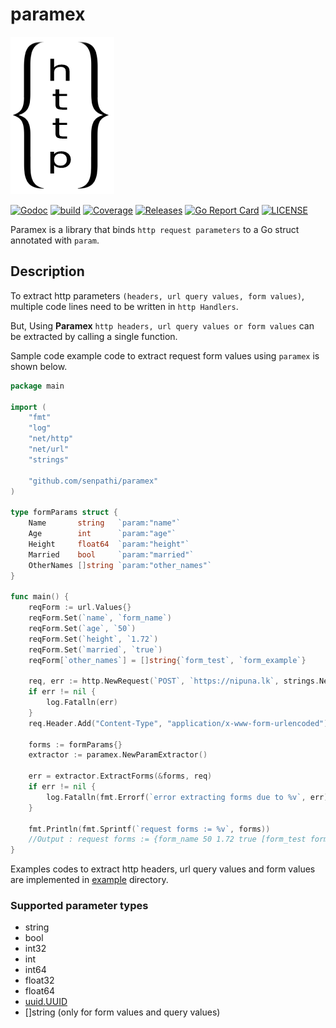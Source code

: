 # paramex

![paramex_logo](./docs/images/logo.png)

[![Godoc](http://img.shields.io/badge/go-documentation-blue.svg?style=flat-square)](https://pkg.go.dev/github.com/senpathi/paramex)
[![build](https://github.com/senpathi/paramex/workflows/build/badge.svg)](https://github.com/senpathi/paramex/actions)
[![Coverage](https://codecov.io/gh/senpathi/paramex/branch/master/graph/badge.svg)](https://codecov.io/gh/senpathi/paramex)
[![Releases](https://img.shields.io/github/release/senpathi/paramex/all.svg?style=flat-square)](https://github.com/senpathi/paramex/releases)
[![Go Report Card](https://goreportcard.com/badge/github.com/senpathi/paramex)](https://goreportcard.com/report/github.com/senpathi/paramex)
[![LICENSE](https://img.shields.io/github/license/senpathi/paramex.svg?style=flat-square)](https://github.com/senpathi/paramex/blob/master/LICENSE)

Paramex is a library that binds `http request parameters` to a Go struct annotated with `param`.

## Description

To extract http parameters `(headers, url query values, form values)`, multiple code lines need to be written in
`http Handlers`. 

But, Using **Paramex** `http headers, url query values or form values` can be extracted by calling a single function.

Sample code example code to extract request form values using `paramex` is shown below.

```go
package main

import (
	"fmt"
	"log"
	"net/http"
	"net/url"
	"strings"

	"github.com/senpathi/paramex"
)

type formParams struct {
	Name       string   `param:"name"`
	Age        int      `param:"age"`
	Height     float64  `param:"height"`
	Married    bool     `param:"married"`
	OtherNames []string `param:"other_names"`
}

func main() {
	reqForm := url.Values{}
	reqForm.Set(`name`, `form_name`)
	reqForm.Set(`age`, `50`)
	reqForm.Set(`height`, `1.72`)
	reqForm.Set(`married`, `true`)
	reqForm[`other_names`] = []string{`form_test`, `form_example`}

	req, err := http.NewRequest(`POST`, `https://nipuna.lk`, strings.NewReader(reqForm.Encode()))
	if err != nil {
		log.Fatalln(err)
	}
	req.Header.Add("Content-Type", "application/x-www-form-urlencoded")

	forms := formParams{}
	extractor := paramex.NewParamExtractor()

	err = extractor.ExtractForms(&forms, req)
	if err != nil {
		log.Fatalln(fmt.Errorf(`error extracting forms due to %v`, err))
	}

	fmt.Println(fmt.Sprintf(`request forms := %v`, forms))
	//Output : request forms := {form_name 50 1.72 true [form_test form_example]}
}
```

Examples codes to extract http headers, url query values and form values are implemented in 
[example](https://github.com/senpathi/paramex/tree/master/example) directory.

### Supported parameter types

 - string
 - bool
 - int32
 - int
 - int64
 - float32
 - float64
 - [uuid.UUID](https://github.com/google/uuid)
 - []string (only for form values and query values)